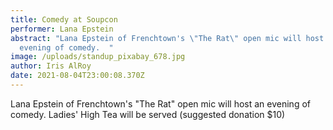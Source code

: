 ```yaml
---
title: Comedy at Soupcon
performer: Lana Epstein
abstract: "Lana Epstein of Frenchtown's \"The Rat\" open mic will host an
  evening of comedy.  "
image: /uploads/standup_pixabay_678.jpg
author: Iris AlRoy
date: 2021-08-04T23:00:08.370Z
---
```

Lana Epstein of Frenchtown's "The Rat" open mic will host an evening of comedy.  Ladies' High Tea will be served (suggested donation $10)